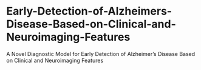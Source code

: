 # Early-Detection-of-Alzheimers-Disease-Based-on-Clinical-and-Neuroimaging-Features
A Novel Diagnostic Model for Early Detection of Alzheimer’s Disease Based on Clinical and Neuroimaging Features
